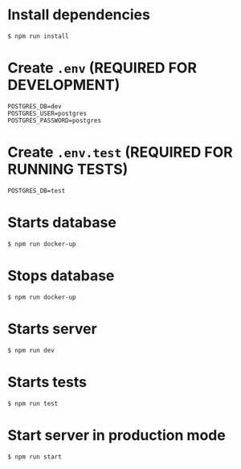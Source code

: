# Install dependencies
`$ npm run install`

# Create `.env` (REQUIRED FOR DEVELOPMENT)
```
POSTGRES_DB=dev
POSTGRES_USER=postgres
POSTGRES_PASSWORD=postgres
```

# Create `.env.test` (REQUIRED FOR RUNNING TESTS)
```
POSTGRES_DB=test
```

# Starts database
`$ npm run docker-up`

# Stops database
`$ npm run docker-up`

# Starts server
`$ npm run dev`

# Starts tests
`$ npm run test`

# Start server in production mode
`$ npm run start`
